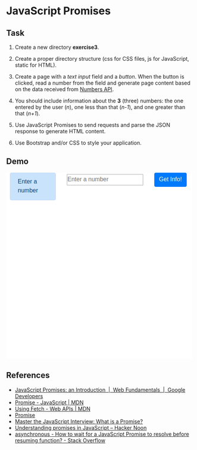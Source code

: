 # JavaScript Promises

## Task

1. Create a new directory **exercise3**.

2. Create a proper directory structure (css for CSS files, js for JavaScript, static for HTML).

3. Create a page with a *text input* field and a *button*. When the button is clicked, read a number from the field and generate page content based on the data received from [Numbers API](http://numbersapi.com/).

4. You should include information about the **3** (three) numbers: the one entered by the user (*n*), one less than that (*n-1*), and one greater than that (*n+1*).

5. Use JavaScript Promises to send requests and parse the JSON response to generate HTML content.

6. Use Bootstrap and/or CSS to style your application.

## Demo

![Get number trivia](exercise3.gif)

## References

* [JavaScript Promises: an Introduction  |  Web Fundamentals  |  Google Developers](https://developers.google.com/web/fundamentals/primers/promises)
* [Promise - JavaScript | MDN](https://developer.mozilla.org/en-US/docs/Web/JavaScript/Reference/Global_Objects/Promise)
* [Using Fetch - Web APIs | MDN](https://developer.mozilla.org/en-US/docs/Web/API/Fetch_API/Using_Fetch)
* [Promise](https://javascript.info/promise-basics)
* [Master the JavaScript Interview: What is a Promise?](https://medium.com/javascript-scene/master-the-javascript-interview-what-is-a-promise-27fc71e77261)
* [Understanding promises in JavaScript – Hacker Noon](https://hackernoon.com/understanding-promises-in-javascript-13d99df067c1)
* [asynchronous - How to wait for a JavaScript Promise to resolve before resuming function? - Stack Overflow](https://stackoverflow.com/questions/28921127/how-to-wait-for-a-javascript-promise-to-resolve-before-resuming-function)
